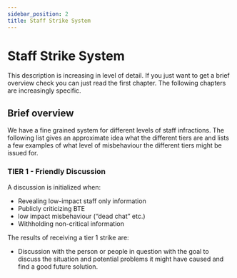 ```yaml
---
sidebar_position: 2
title: Staff Strike System
---
```

# Staff Strike System

This description is increasing in level of detail. If you just want to get a brief overview check you can just read the first chapter. The following chapters are increasingly specific.

## Brief overview

We have a fine grained system for different levels of staff infractions. The following list gives an approximate idea what the different tiers are and lists a few examples of what level of misbehaviour the different tiers might be issued for.

### TIER 1 - Friendly Discussion 

A discussion is initialized when:

* Revealing low-impact staff only information
* Publicly criticizing BTE
* low impact misbehaviour (“dead chat” etc.)
* Withholding non-critical information

The results of receiving a tier 1 strike are:

* Discussion with the person or people in question with the goal to discuss the situation and potential problems it might have caused and find a good future solution.